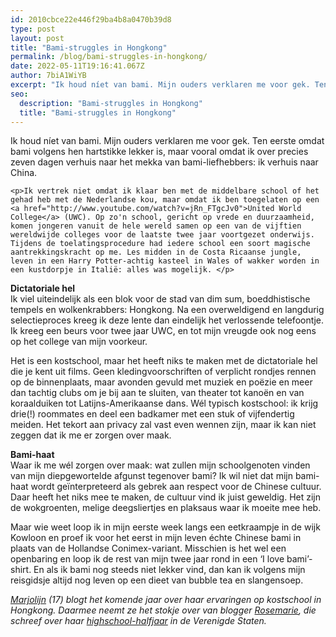 ```yaml
---
id: 2010cbce22e446f29ba4b8a0470b39d8
type: post
layout: post
title: "Bami-struggles in Hongkong"
permalink: /blog/bami-struggles-in-hongkong/
date: 2022-05-11T19:16:41.067Z
author: 7biA1WiYB
excerpt: "Ik houd níet van bami. Mijn ouders verklaren me voor gek. Ten eerste omdat bami volgens hen hartstikke lekker is, maar vooral omdat ik over precies zeven dagen verhuis naar het mekka van bami-liefhebbers: ik verhuis naar China.  "
seo:
  description: "Bami-struggles in Hongkong"
  title: "Bami-struggles in Hongkong"
---
```

Ik houd níet van bami. Mijn ouders verklaren me voor gek. Ten eerste omdat bami volgens hen hartstikke lekker is, maar vooral omdat ik over precies zeven dagen verhuis naar het mekka van bami-liefhebbers: ik verhuis naar China.  

    <p>Ik vertrek niet omdat ik klaar ben met de middelbare school of het gehad heb met de Nederlandse kou, maar omdat ik ben toegelaten op een <a href="http://www.youtube.com/watch?v=jRn_FTgcJv0">United World College</a> (UWC). Op zo'n school, gericht op vrede en duurzaamheid, komen jongeren vanuit de hele wereld samen op een van de vijftien wereldwijde colleges voor de laatste twee jaar voortgezet onderwijs. Tijdens de toelatingsprocedure had iedere school een soort magische aantrekkingskracht op me. Les midden in de Costa Ricaanse jungle, leven in een Harry Potter-achtig kasteel in Wales of wakker worden in een kustdorpje in Italië: alles was mogelijk. </p>
<p><strong>Dictatoriale hel</strong><br>Ik viel uiteindelijk als een blok voor de stad van dim sum, boeddhistische tempels en wolkenkrabbers: Hongkong. Na een overweldigend en langdurig selectieproces kreeg ik deze lente dan eindelijk het verlossende telefoontje. Ik kreeg een beurs voor twee jaar UWC, en tot mijn vreugde ook nog eens op het college van mijn voorkeur. </p>
<p>Het is een kostschool, maar het heeft niks te maken met de dictatoriale hel die je kent uit films. Geen kledingvoorschriften of verplicht rondjes rennen op de binnenplaats, maar avonden gevuld met muziek en poëzie en meer dan tachtig clubs om je bij aan te sluiten, van theater tot kanoën en van koraalduiken tot Latijns-Amerikaanse dans. Wél typisch kostschool: ik krijg drie(!) roommates en deel een badkamer met een stuk of vijfendertig meiden. Het tekort aan privacy zal vast even wennen zijn, maar ik kan niet zeggen dat ik me er zorgen over maak.</p>
<p><strong>Bami-haat</strong><br>Waar ik me wél zorgen over maak: wat zullen mijn schoolgenoten vinden van mijn diepgewortelde afgunst tegenover bami? Ik wil niet dat mijn bami-haat wordt geïnterpreteerd als gebrek aan respect voor de Chinese cultuur. Daar heeft het niks mee te maken, de cultuur vind ik juist geweldig. Het zijn de wokgroenten, melige deegsliertjes en plaksaus waar ik moeite mee heb. </p>
<p>Maar wie weet loop ik in mijn eerste week langs een eetkraampje in de wijk Kowloon en proef ik voor het eerst in mijn leven échte Chinese bami in plaats van de Hollandse Conimex-variant. Misschien is het wel een openbaring en loop ik de rest van mijn twee jaar rond in een ‘I love bami’-shirt. En als ik bami nog steeds niet lekker vind, dan kan ik volgens mijn reisgidsje altijd nog leven op een dieet van bubble tea en slangensoep.</p>
<p><em><a href="https://original.sevendays.nl/users/marjolijn-van-raaij">Marjolijn</a> (17) blogt het komende jaar over haar ervaringen op kostschool in Hongkong. Daarmee neemt ze het stokje over van blogger <a href="https://original.sevendays.nl/users/rosemarie-van-der-tol">Rosemarie</a>, die schreef over haar <a href="sevendays.nl/highschoolhalfjaar">highschool-halfjaar</a> in de Verenigde Staten.</em></p>  
